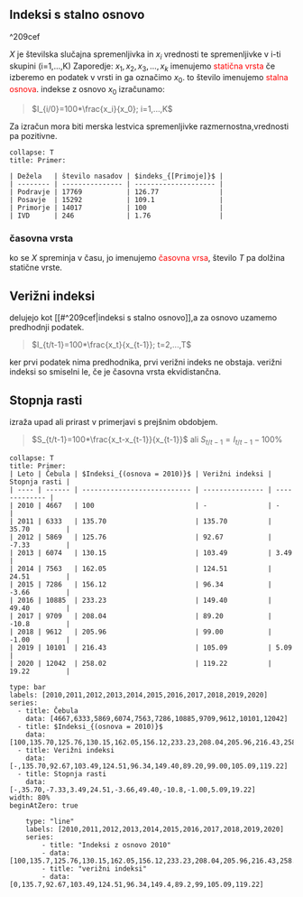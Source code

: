 ## Indeksi s stalno osnovo

^209cef

$X$ je številska slučajna spremenljivka in $x_i$ vrednosti te spremenljivke v i-ti skupini (i=1,...,K)
Zaporedje:
$x_1,x_2,x_3,...,x_k$  imenujemo <span style="color:red">statična vrsta</span>
če izberemo en podatek v vrsti in ga označimo $x_0$. to število imenujemo <span style="color:red">stalna osnova</span>.
indekse z osnovo $x_0$ izračunamo:
>$I_{i/0}=100*\frac{x_i}{x_0}; i=1,...,K$

Za izračun mora biti merska lestvica spremenljivke razmernostna,vrednosti pa pozitivne.
```ad-example
collapse: T
title: Primer:

| Dežela   | število nasadov | $indeks_{[Primoje]}$ |
| -------- | --------------- | -------------------- |
| Podravje | 17769           | 126.77               |
| Posavje  | 15292           | 109.1                |
| Primorje | 14017           | 100                  |
| IVD      | 246             | 1.76                 | 
```
### časovna vrsta
ko se  $X$ spreminja v času, jo imenujemo <span style="color:red">časovna vrsa</span>, število $T$ pa dolžina statične vrste.
## Verižni indeksi
delujejo kot  [[#^209cef|indeksi s stalno osnovo]],a za osnovo uzamemo  predhodnji podatek.
>$I_{t/t-1}=100*\frac{x_t}{x_{t-1}}; t=2,...,T$

ker prvi podatek nima predhodnika, prvi verižni indeks ne obstaja. verižni indeksi so smiselni le, če je časovna vrsta ekvidistančna.

## Stopnja rasti
izraža upad ali prirast v primerjavi s prejšnim obdobjem. 
>$S_{t/t-1}=100*\frac{x_t-x_{t-1}}{x_{t-1}}$
>ali
>$S_{t/t-1}=I_{t/t-1}-100\%$

```ad-example
collapse: T
title: Primer:
| Leto | Čebula | $Indeksi_{(osnova = 2010)}$ | Verižni indeksi | Stopnja rasti |
| ---- | ------ | --------------------------- | --------------- | ------------- |
| 2010 | 4667   | 100                         | -               | -             | 
| 2011 | 6333   | 135.70                      | 135.70          | 35.70         |
| 2012 | 5869   | 125.76                      | 92.67           | -7.33         |
| 2013 | 6074   | 130.15                      | 103.49          | 3.49          |
| 2014 | 7563   | 162.05                      | 124.51          | 24.51         |
| 2015 | 7286   | 156.12                      | 96.34           | -3.66         |
| 2016 | 10885  | 233.23                      | 149.40          | 49.40         |
| 2017 | 9709   | 208.04                      | 89.20           | -10.8         |
| 2018 | 9612   | 205.96                      | 99.00           | -1.00         |
| 2019 | 10101  | 216.43                      | 105.09          | 5.09          |
| 2020 | 12042  | 258.02                      | 119.22          | 19.22         |

```

```chart
type: bar
labels: [2010,2011,2012,2013,2014,2015,2016,2017,2018,2019,2020]
series:
  - title: Čebula
    data: [4667,6333,5869,6074,7563,7286,10885,9709,9612,10101,12042]
  - title: $Indeksi_{(osnova = 2010)}$
    data: [100,135.70,125.76,130.15,162.05,156.12,233.23,208.04,205.96,216.43,258.02]
  - title: Verižni indeksi
    data: [-,135.70,92.67,103.49,124.51,96.34,149.40,89.20,99.00,105.09,119.22]
  - title: Stopnja rasti
    data: [-,35.70,-7.33,3.49,24.51,-3.66,49.40,-10.8,-1.00,5.09,19.22]
width: 80%
beginAtZero: true
```
```chart
	type: "line"
	labels: [2010,2011,2012,2013,2014,2015,2016,2017,2018,2019,2020]
	series:
		- title: "Indeksi z osnovo 2010"
		- data: [100,135.7,125.76,130.15,162.05,156.12,233.23,208.04,205.96,216.43,258.02]
		- title: "verižni indeksi"
		- data: [0,135.7,92.67,103.49,124.51,96.34,149.4,89.2,99,105.09,119.22]
```